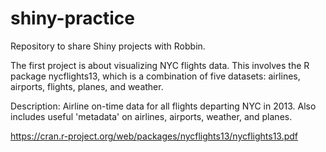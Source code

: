 # shiny-practice
Repository to share Shiny projects with Robbin.

The first project is about visualizing NYC flights data. This involves the R package nycflights13, which is a combination of five datasets: airlines, airports, flights, planes, and weather.

Description: Airline on-time data for all flights departing NYC in 2013.
Also includes useful 'metadata' on airlines, airports, weather, and
planes.

https://cran.r-project.org/web/packages/nycflights13/nycflights13.pdf

